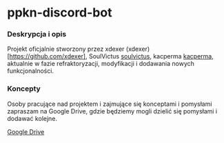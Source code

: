 # ppkn-discord-bot

### Deskrypcja i opis

Projekt oficjalnie stworzony przez xdexer (xdexer)[https://github.com/xdexer], SoulVictus [soulvictus](https://github.com/soulvictus), kacperma [kacperma](https://github.com/kacperma), aktualnie w fazie refraktoryzacji, modyfikacji i dodawania nowych funkcjonalności.

### Koncepty

Osoby pracujące nad projektem i zajmujące się konceptami i pomysłami zapraszam na Google Drive, gdzie będziemy mogli dzielić się pomysłami i dodawać kolejne.

[Google Drive](https://docs.google.com/document/d/1ONm5OaSindHs5LUsqQmdL5wMdBE7SnK_T8p-p2fRGPE/edit?usp=sharing)